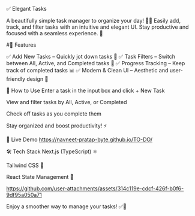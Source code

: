 
✅ Elegant Tasks

A beautifully simple task manager to organize your day! 📝✨ Easily add, track, and filter tasks with an intuitive and elegant UI. Stay productive and focused with a seamless experience. 🚀

#🌟 Features

✅ Add New Tasks – Quickly jot down tasks 📝
✅ Task Filters – Switch between All, Active, and Completed tasks 🔄
✅ Progress Tracking – Keep track of completed tasks 📊
✅ Modern & Clean UI – Aesthetic and user-friendly design 🎨

🔧 How to Use
Enter a task in the input box and click + New Task

View and filter tasks by All, Active, or Completed

Check off tasks as you complete them

Stay organized and boost productivity! ⚡

🔗 Live Demo
https://navneet-pratap-byte.github.io/TO-DO/

🛠️ Tech Stack
Next.js (TypeScript) ⚛️

Tailwind CSS 🎨

React State Management 🧠


https://github.com/user-attachments/assets/314c119e-cdcf-426f-b0f6-9df95a050a71


Enjoy a smoother way to manage your tasks! ✅🚀


